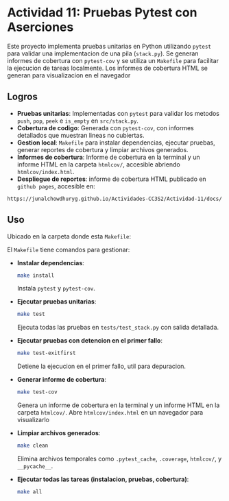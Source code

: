 # **Actividad 11: Pruebas Pytest con Aserciones**

Este proyecto implementa pruebas unitarias en Python utilizando `pytest` para validar una implementacion de una pila (`stack.py`). Se generan informes de cobertura con `pytest-cov` y se utiliza un `Makefile` para facilitar la ejecucion de tareas localmente. Los informes de cobertura HTML se generan para visualizacion en el navegador

## **Logros**
- **Pruebas unitarias**: Implementadas con `pytest` para validar los metodos `push`, `pop`, `peek` e `is_empty` en `src/stack.py`.
- **Cobertura de codigo**: Generada con `pytest-cov`, con informes detallados que muestran lineas no cubiertas.
- **Gestion local**: `Makefile` para instalar dependencias, ejecutar pruebas, generar reportes de cobertura y limpiar archivos generados.
- **Informes de cobertura**: Informe de cobertura en la terminal y un informe HTML en la carpeta `htmlcov/`, accesible abriendo `htmlcov/index.html`.
- **Despliegue de reportes**: informe de cobertura HTML publicado en `github pages`, accesible en:
```
https://junalchowdhuryg.github.io/Actividades-CC3S2/Actividad-11/docs/
```

## **Uso**
Ubicado en la carpeta donde esta `Makefile`:

El `Makefile` tiene comandos para gestionar:

- **Instalar dependencias**:
  ```bash
  make install
  ```
  Instala `pytest` y `pytest-cov`.

- **Ejecutar pruebas unitarias**:
  ```bash
  make test
  ```
  Ejecuta todas las pruebas en `tests/test_stack.py` con salida detallada.

- **Ejecutar pruebas con detencion en el primer fallo**:
  ```bash
  make test-exitfirst
  ```
  Detiene la ejecucion en el primer fallo, util para depuracion.

- **Generar informe de cobertura**:
  ```bash
  make test-cov
  ```
  Genera un informe de cobertura en la terminal y un informe HTML en la carpeta `htmlcov/`. Abre `htmlcov/index.html` en un navegador para visualizarlo

- **Limpiar archivos generados**:
  ```bash
  make clean
  ```
  Elimina archivos temporales como `.pytest_cache`, `.coverage`, `htmlcov/`, y `__pycache__`.

- **Ejecutar todas las tareas (instalacion, pruebas, cobertura)**:
  ```bash
  make all
  ```

